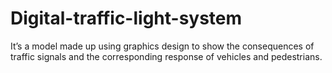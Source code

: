 # Digital-traffic-light-system
It’s a model made up using graphics design to show the consequences of traffic signals and the corresponding response of vehicles and pedestrians.

